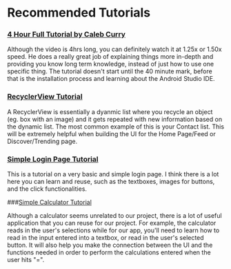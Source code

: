 # Recommended Tutorials

### [4 Hour Full Tutorial by Caleb Curry](https://www.youtube.com/watch?v=tZvjSl9dswg&ab_channel=CalebCurry)

Although the video is 4hrs long, you can definitely watch it at 1.25x or 1.50x speed. He does a really great job of explaining things more in-depth and providing you know long term knowledge, instead of just how to use one specific thing.
The tutorial doesn't start until the 40 minute mark, before that is the installation process and learning about the Android Studio IDE.

### [RecyclerView Tutorial](https://www.youtube.com/watch?v=Mc0XT58A1Z4&t=1348s&ab_channel=PracticalCoding)

A RecyclerView is essentially a dyanmic list where you recycle an object (eg. box with an image) and it gets repeated with new information based on the dynamic list. The most common example of this is your Contact list. This will be extremely helpful when building the UI for the Home Page/Feed or Discover/Trending page.

### [Simple Login Page Tutorial](https://www.youtube.com/watch?v=H2potb8pGDQ&ab_channel=EasyTuto)

This is a tutorial on a very basic and simple login page. I think there is a lot here you can learn and reuse, such as the textboxes, images for buttons, and the click functionalities.


###[Simple Calculator Tutorial](https://www.youtube.com/watch?v=4DGLcL4v6Qo&t=726s)

Although a calculator seems unrelated to our project, there is a lot of useful application that you can reuse for our project. For example, the calculator reads in the user's selections while for our app, you'll need to learn how to read in the input entered into a textbox, or read in the user's selected button. It will also help you make the connection between the UI and the functions needed in order to perform the calculations entered when the user hits "=".
